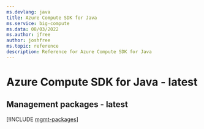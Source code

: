 ```yaml
---
ms.devlang: java
title: Azure Compute SDK for Java
ms.service: big-compute
ms.data: 08/03/2022
ms.author: jfree
author: joshfree
ms.topic: reference
description: Reference for Azure Compute SDK for Java
---
```

# Azure Compute SDK for Java - latest

## Management packages - latest
[!INCLUDE [mgmt-packages](compute-mgmt-index.md)]